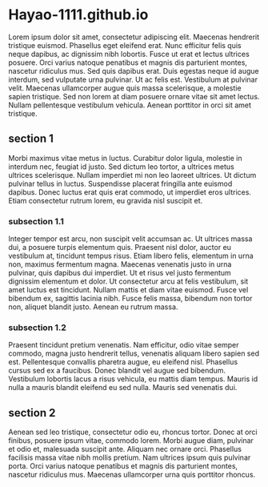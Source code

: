 # Hayao-1111.github.io

Lorem ipsum dolor sit amet, consectetur adipiscing elit. Maecenas hendrerit tristique euismod. Phasellus eget eleifend erat. Nunc efficitur felis quis neque dapibus, ac dignissim nibh lobortis. Fusce ut erat et lectus ultrices posuere. Orci varius natoque penatibus et magnis dis parturient montes, nascetur ridiculus mus. Sed quis dapibus erat. Duis egestas neque id augue interdum, sed vulputate urna pulvinar. Ut ac felis est. Vestibulum at pulvinar velit. Maecenas ullamcorper augue quis massa scelerisque, a molestie sapien tristique. Sed non lorem at diam posuere ornare vitae sit amet lectus. Nullam pellentesque vestibulum vehicula. Aenean porttitor in orci sit amet tristique.

## section 1
Morbi maximus vitae metus in luctus. Curabitur dolor ligula, molestie in interdum nec, feugiat id justo. Sed dictum leo tortor, a ultrices metus ultrices scelerisque. Nullam imperdiet mi non leo laoreet ultrices. Ut dictum pulvinar tellus in luctus. Suspendisse placerat fringilla ante euismod dapibus. Donec luctus erat quis erat commodo, ut imperdiet eros ultrices. Etiam consectetur rutrum lorem, eu gravida nisl suscipit et.

### subsection 1.1
Integer tempor est arcu, non suscipit velit accumsan ac. Ut ultrices massa dui, a posuere turpis elementum quis. Praesent nisl dolor, auctor eu vestibulum at, tincidunt tempus risus. Etiam libero felis, elementum in urna non, maximus fermentum magna. Maecenas venenatis justo in urna pulvinar, quis dapibus dui imperdiet. Ut et risus vel justo fermentum dignissim elementum et dolor. Ut consectetur arcu at felis vestibulum, sit amet luctus est tincidunt. Nullam mattis et diam vitae euismod. Fusce vel bibendum ex, sagittis lacinia nibh. Fusce felis massa, bibendum non tortor non, aliquet blandit justo. Aenean eu rutrum massa.

### subsection 1.2
Praesent tincidunt pretium venenatis. Nam efficitur, odio vitae semper commodo, magna justo hendrerit tellus, venenatis aliquam libero sapien sed est. Pellentesque convallis pharetra augue, eu eleifend nisl. Phasellus cursus sed ex a faucibus. Donec blandit vel augue sed bibendum. Vestibulum lobortis lacus a risus vehicula, eu mattis diam tempus. Mauris id nulla a mauris blandit eleifend eu sed nulla. Mauris sed venenatis dui.

## section 2
Aenean sed leo tristique, consectetur odio eu, rhoncus tortor. Donec at orci finibus, posuere ipsum vitae, commodo lorem. Morbi augue diam, pulvinar et odio et, malesuada suscipit ante. Aliquam nec ornare orci. Phasellus facilisis massa vitae nibh mollis pretium. Nam ultrices ipsum quis pulvinar porta. Orci varius natoque penatibus et magnis dis parturient montes, nascetur ridiculus mus. Maecenas ullamcorper urna quis porttitor rhoncus.

